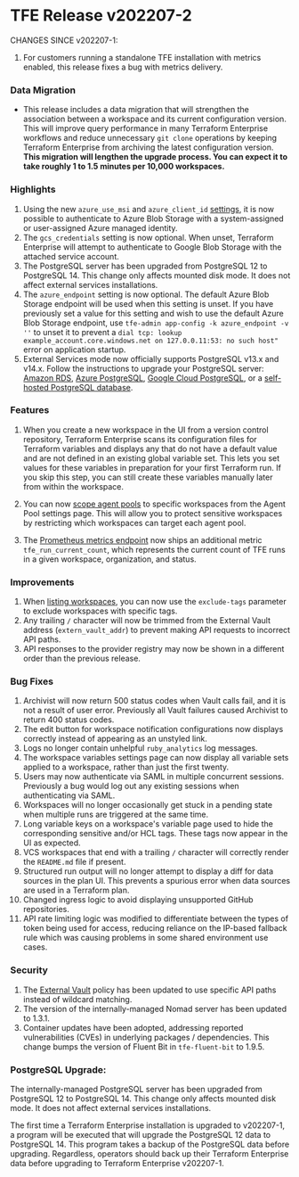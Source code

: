 # TFE Release v202207-2


CHANGES SINCE v202207-1:

1. For customers running a standalone TFE installation with metrics enabled, this release fixes a bug with metrics delivery.


### Data Migration

* This release includes a data migration that will strengthen the association between a workspace and its current configuration version. This will improve query performance in many Terraform Enterprise workflows and reduce unnecessary `git clone` operations by keeping Terraform Enterprise from archiving the latest configuration version. **This migration will lengthen the upgrade process. You can expect it to take roughly 1 to 1.5 minutes per 10,000 workspaces.**

### Highlights

1. Using the new `azure_use_msi` and `azure_client_id` [settings](https://www.terraform.io/enterprise/install/automated/automating-the-installer#available-settings), it is now possible to authenticate to Azure Blob Storage with a system-assigned or user-assigned Azure managed identity.
1. The `gcs_credentials` setting is now optional. When unset, Terraform Enterprise will attempt to authenticate to Google Blob Storage with the attached service account.
1. The PostgreSQL server has been upgraded from PostgreSQL 12 to PostgreSQL 14. This change only affects mounted disk mode. It does not affect external services installations.
1. The `azure_endpoint` setting is now optional. The default Azure Blob Storage endpoint will be used when this setting is unset. If you have previously set a value for this setting and wish to use the default Azure Blob Storage endpoint, use `tfe-admin app-config -k azure_endpoint -v ''` to unset it to prevent a `dial tcp: lookup example_account.core.windows.net on 127.0.0.11:53: no such host"` error on application startup.
1. External Services mode now officially supports PostgreSQL v13.x and v14.x. Follow the instructions to upgrade your PostgreSQL server: [Amazon RDS](https://docs.aws.amazon.com/AmazonRDS/latest/UserGuide/USER_UpgradeDBInstance.PostgreSQL.html), [Azure PostgreSQL](https://docs.microsoft.com/en-us/azure/postgresql/single-server/how-to-upgrade-using-dump-and-restore), [Google Cloud PostgreSQL](https://cloud.google.com/sql/docs/postgres/upgrade-major-db-version-inplace), or a [self-hosted PostgreSQL database](https://www.postgresql.org/docs/current/upgrading.html). 

### Features
1. When you create a new workspace in the UI from a version control repository, Terraform Enterprise scans its configuration files for Terraform variables and displays any that do not have a default value and are not defined in an existing global variable set. This lets you set values for these variables in preparation for your first Terraform run. If you skip this step, you can still create these variables manually later from within the workspace.

1. You can now [scope agent pools](https://www.terraform.io/cloud-docs/agents#scope-an-agent-pool-to-specific-workspaces) to specific workspaces from the Agent Pool settings page. This will allow you to protect sensitive workspaces by restricting which workspaces can target each agent pool.

1. The [Prometheus metrics endpoint](https://www.terraform.io/enterprise/admin/infrastructure/monitoring#terraform-enterprise-metrics) now ships an additional metric `tfe_run_current_count`, which represents the current count of TFE runs in a given workspace, organization, and status.

### Improvements
1. When [listing workspaces](https://www.terraform.io/cloud-docs/api-docs/workspaces#list-workspaces), you can now use the `exclude-tags` parameter to exclude workspaces with specific tags.
1. Any trailing `/` character will now be trimmed from the External Vault address (`extern_vault_addr`) to prevent making API requests to incorrect API paths.
1. API responses to the provider registry may now be shown in a different order than the previous release.

### Bug Fixes
1. Archivist will now return 500 status codes when Vault calls fail, and it is not a result of user error. Previously all Vault failures caused Archivist to return 400 status codes.
1. The edit button for workspace notification configurations now displays correctly instead of appearing as an unstyled link.
1. Logs no longer contain unhelpful `ruby_analytics` log messages.
1. The workspace variables settings page can now display all variable sets applied to a workspace, rather than just the first twenty.
1. Users may now authenticate via SAML in multiple concurrent sessions. Previously a bug would log out any existing sessions when authenticating via SAML.
1. Workspaces will no longer occasionally get stuck in a pending state when multiple runs are triggered at the same time.
1. Long variable keys on a workspace's variable page used to hide the corresponding sensitive and/or HCL tags. These tags now appear in the UI as expected.
1. VCS workspaces that end with a trailing `/` character will correctly render the `README.md` file if present.
1. Structured run output will no longer attempt to display a diff for data sources in the plan UI. This prevents a spurious error when data sources are used in a Terraform plan.
1. Changed ingress logic to avoid displaying unsupported GitHub repositories.
1. API rate limiting logic was modified to differentiate between the types of token being used for access, reducing reliance on the IP-based fallback rule which was causing problems in some shared environment use cases.

### Security

1. The [External Vault](https://www.terraform.io/enterprise/requirements/data-storage/vault) policy has been updated to use specific API paths instead of wildcard matching.
1. The version of the internally-managed Nomad server has been updated to 1.3.1.
1. Container updates have been adopted, addressing reported vulnerabilities (CVEs) in underlying packages / dependencies. This change bumps the version of Fluent Bit in `tfe-fluent-bit` to 1.9.5.

### PostgreSQL Upgrade:

The internally-managed PostgreSQL server has been upgraded from PostgreSQL 12 to PostgreSQL 14. This change only affects mounted disk mode. It does not affect external services installations.

The first time a Terraform Enterprise installation is upgraded to v202207-1, a program will be executed that will upgrade the PostgreSQL 12 data to PostgreSQL 14. This program takes a backup of the PostgreSQL data before upgrading. Regardless, operators should back up their Terraform Enterprise data before upgrading to Terraform Enterprise v202207-1.


